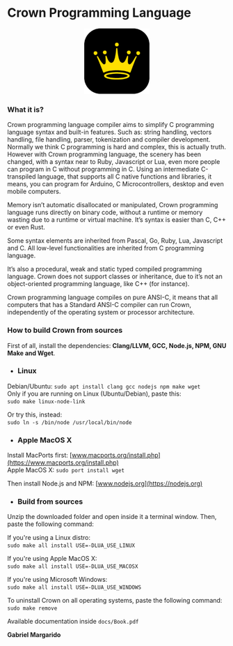 # Crown Programming Language

<center><img src="assets/crown-modern-icon.png" width="150px"></center>

### What it is?
Crown programming language compiler aims to simplify C programming language syntax and built-in features. Such as: string handling, vectors handling, file handling, parser, tokenization and compiler development. Normally we think C programming is hard and complex, this is actually truth. However with Crown programming language, the scenery has been changed, with a syntax near to Ruby, Javascript or Lua, even more people can program in C without programming in C. Using an intermediate C-transpiled language, that supports all C native functions and libraries, it means, you can program for Arduino, C Microcontrollers, desktop and even mobile computers.


Memory isn’t automatic disallocated or manipulated, Crown programming language runs directly on binary code, without a runtime or memory wasting due to a runtime or virtual machine. It’s syntax is easier than C, C++ or even Rust.

Some syntax elements are inherited from Pascal, Go, Ruby, Lua, Javascript and C. All low-level functionalities are inherited from C programming language.

It’s also a procedural, weak and static typed compiled programming language. Crown does not support classes or inheritance, due to it’s not an object-oriented programming language, like C++ (for instance).

Crown programming language compiles on pure ANSI-C, it means that all computers that has a Standard ANSI-C compiler can run Crown, independently of the operating system or processor architecture.


### How to build Crown from sources

First of all, install the dependencies: **Clang/LLVM, GCC, Node.js, NPM, GNU Make and Wget**.   

- ### Linux
Debian/Ubuntu: `sudo apt install clang gcc nodejs npm make wget`  
Only if you are running on Linux (Ubuntu/Debian), paste this:   
`sudo make linux-node-link`  


Or try this, instead:  
`sudo ln -s /bin/node /usr/local/bin/node`  


- ### Apple MacOS X
Install MacPorts first: [www.macports.org/install.php](https://www.macports.org/install.php)  
Apple MacOS X: `sudo port install wget`  

Then install Node.js and NPM: [www.nodejs.org](https://nodejs.org)

- ### Build from sources

Unzip the downloaded folder and open inside it a terminal window.
Then, paste the following command:

If you're using a Linux distro:  
`sudo make all install USE=-DLUA_USE_LINUX`

If you're using Apple MacOS X:  
`sudo make all install USE=-DLUA_USE_MACOSX`

If you're using Microsoft Windows:  
`sudo make all install USE=-DLUA_USE_WINDOWS`


To uninstall Crown on all operating systems, paste the following command:  
`sudo make remove`
  
  
Available documentation inside `docs/Book.pdf`   
    
**Gabriel Margarido**